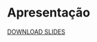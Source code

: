 # Apresentação

[DOWNLOAD SLIDES](https://github.com/ICEI-PUC-Minas-PMV-SI/pmv-si-2021-2-e1-proj-web-t2-g6-artista/files/7676417/Aplicacao.Web.para.a.artista.Ana.Valin.pdf)


